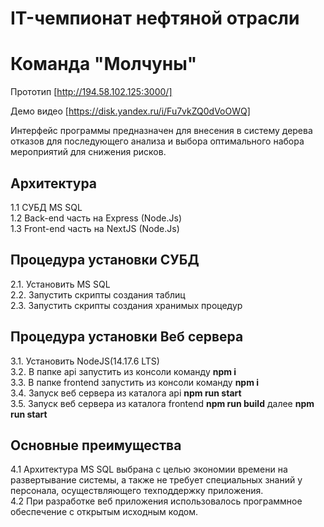 # IT-чемпионат нефтяной отрасли
# Команда "Молчуны"

Прототип [http://194.58.102.125:3000/]

Демо видео [https://disk.yandex.ru/i/Fu7vkZQ0dVoOWQ]

Интерфейс программы предназначен для внесения в систему дерева отказов для последующего анализа и выбора оптимального набора мероприятий для снижения рисков.<br>

## Архитектура
1.1 СУБД MS SQL<br>
1.2 Back-end часть на Express (Node.Js)<br>
1.3 Front-end часть на NextJS (Node.Js)<br>

## Процедура установки СУБД
2.1. Установить MS SQL<br>
2.2. Запустить скрипты создания таблиц<br>
2.3. Запустить скрипты создания хранимых процедур<br>

## Процедура установки Веб сервера
3.1. Установить NodeJS(14.17.6 LTS)<br>
3.2. В папке api запустить из консоли команду <strong>npm i</strong><br>
3.3. В папке frontend запустить из консоли команду <strong>npm i</strong><br>
3.4. Запуск веб сервера из каталога api <strong>npm run start</strong><br>
3.5. Запуск веб сервера из каталога frontend <strong>npm run build</strong> далее <strong>npm run start</strong><br>

## Основные преимущества
4.1 Архитектура MS SQL выбрана с целью экономии времени на развертывание системы, а также не требует специальных знаний у персонала, осуществляющего техподдержку приложения.<br>
4.2 При разработке веб приложения использовалось программное обеспечение с открытым исходным кодом.<br>




